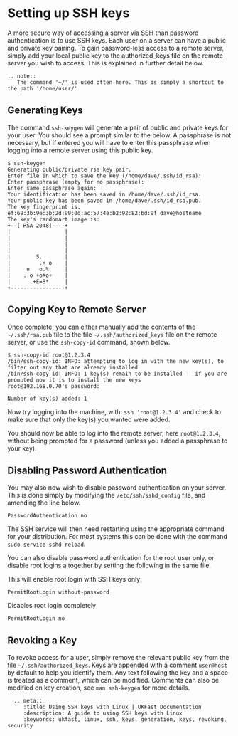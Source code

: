 # Setting up SSH keys

A more secure way of accessing a server via SSH than password authentication is to use SSH keys. Each user on a server can have a public and private key pairing. To gain password-less access to a remote server, simply add your local public key to the authorized_keys file on the remote server you wish to access. This is explained in further detail below.

```eval_rst
.. note::
   The command '~/' is used often here. This is simply a shortcut to the path '/home/user/'
``` 

## Generating Keys

The command `ssh-keygen` will generate a pair of public and private keys for your user. You should see a prompt similar to the below. A passphrase is not necessary, but if entered you will have to enter this passphrase when logging into a remote server using this public key. 

```console
$ ssh-keygen
Generating public/private rsa key pair.
Enter file in which to save the key (/home/dave/.ssh/id_rsa):
Enter passphrase (empty for no passphrase):
Enter same passphrase again:
Your identification has been saved in /home/dave/.ssh/id_rsa.
Your public key has been saved in /home/dave/.ssh/id_rsa.pub.
The key fingerprint is:
ef:69:3b:9e:3b:2d:99:0d:ac:57:4e:b2:92:82:bd:9f dave@hostname
The key's randomart image is:
+--[ RSA 2048]----+
|                 |
|                 |
|                 |
|                 |
|        S.       |
|         .+ o    |
|     o   o.%     |
|    . o +oXo+    |
|      .+E=B*     |
+-----------------+
```

## Copying Key to Remote Server

Once complete, you can either manually add the contents of the `~/.ssh/rsa.pub` file to the file `~/.ssh/authorized_keys` file on the remote server, or use the `ssh-copy-id` command, shown below.

```console
$ ssh-copy-id root@1.2.3.4
/bin/ssh-copy-id: INFO: attempting to log in with the new key(s), to filter out any that are already installed
/bin/ssh-copy-id: INFO: 1 key(s) remain to be installed -- if you are prompted now it is to install the new keys
root@192.168.0.70's password:

Number of key(s) added: 1
```

Now try logging into the machine, with:   `ssh 'root@1.2.3.4'`
and check to make sure that only the key(s) you wanted were added.


You should now be able to log into the remote server, here `root@1.2.3.4`, without being prompted for a password (unless you added a passphrase to your key).


## Disabling Password Authentication

You may also now wish to disable password authentication on your server. This is done simply by modifying the `/etc/ssh/sshd_config` file, and amending the line below.

```console
PasswordAuthentication no
```
The SSH service will then need restarting using the appropriate command for your distribution. For most systems this can be done with the command `sudo service sshd reload`.

You can also disable password authentication for the root user only, or disable root logins altogether by setting the following in the same file.

This will enable root login with SSH keys only:

```console
PermitRootLogin without-password
```

Disables root login completely

```console
PermitRootLogin no
```


## Revoking a Key

To revoke access for a user, simply remove the relevant public key from the file `~/.ssh/authorized_keys`. Keys are appended with a comment `user@host` by default to help you identify them. Any text following the key and a space is treated as a comment, which can be modified. Comments can also be modified on key creation, see `man ssh-keygen` for more details.

```eval_rst
  .. meta::
     :title: Using SSH keys with Linux | UKFast Documentation
     :description: A guide to using SSH keys with Linux
     :keywords: ukfast, linux, ssh, keys, generation, keys, revoking, security
